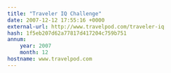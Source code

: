 ```yaml
---
title: "Traveler IQ Challenge"
date: 2007-12-12 17:55:16 +0000
external-url: http://www.travelpod.com/traveler-iq
hash: 1f5eb207d62a77817d417204c759b751
annum:
    year: 2007
    month: 12
hostname: www.travelpod.com
---
```



